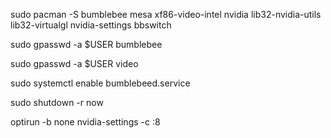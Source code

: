 sudo pacman -S bumblebee mesa xf86-video-intel nvidia lib32-nvidia-utils lib32-virtualgl nvidia-settings bbswitch

sudo gpasswd -a $USER bumblebee

sudo gpasswd -a $USER video

sudo systemctl enable bumblebeed.service

sudo shutdown -r now

optirun -b none nvidia-settings -c :8
